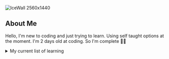 ![IceWall 2560x1440](https://github.com/user-attachments/assets/840bdf2f-a8c8-4dc6-9b0f-0e69344257cc)

## About Me

<!-- TO DO: add more details about me later -->

Hello, I'm new to coding and just trying to learn. Using self taught options at the moment. I'm 2 days old at coding. So I'm complete 💩😏

<details>
<summary>My current list of learning</summary>
  
|Learning |   Languages   |
|--------:|---------------|
|        1|    HTML       |
|        2|    CSS        |
|        3|    Python     |

</deatils>

-----

>The path from dreams to success does exist. May you have the vision to find it, the courage to get on to it, and the perseverance to follow it.
>
>-Kalpana Chawla
